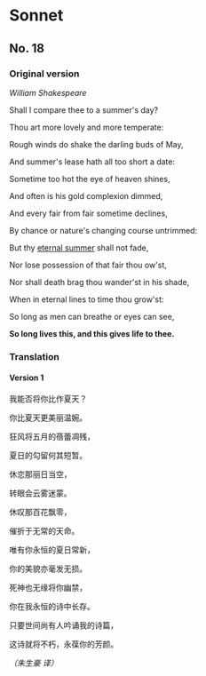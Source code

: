 # Sonnet

## No. 18

### Original version

*William Shakespeare*



Shall I compare thee to a summer's day?

Thou art more lovely and more temperate:

Rough winds do shake the darling buds of May,

And summer's lease hath all too short a date:

Sometime too hot the eye of heaven shines,

And often is his gold complexion dimmed,

And every fair from fair sometime declines,

By chance or nature's changing course untrimmed:

But thy <u>eternal summer</u> shall not fade,

Nor lose possession of that fair thou ow'st,

Nor shall death brag thou wander'st in his shade,

When in eternal lines to time thou grow'st:

So long as men can breathe or eyes can see,

**So long lives this, and this gives life to thee.**



### Translation

#### Version 1

我能否将你比作夏天？

你比夏天更美丽温婉。

狂风将五月的蓓蕾凋残，

夏日的勾留何其短暂。

休恋那丽日当空，

转眼会云雾迷蒙。

休叹那百花飘零，

催折于无常的天命。

唯有你永恒的夏日常新，

你的美貌亦毫发无损。

死神也无缘将你幽禁，

你在我永恒的诗中长存。

只要世间尚有人吟诵我的诗篇，

这诗就将不朽，永葆你的芳颜。

*（朱生豪 译）*